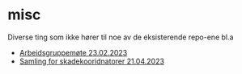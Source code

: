 # misc
Diverse ting som ikke hører til noe av de eksisterende repo-ene bl.a

- [Arbeidsgruppemøte 23.02.2023](https://fyrtaarn.github.io/misc/status2023feb)
- [Samling for skadekooridnatorer 21.04.2023](https://fyrtaarn.github.io/misc/bergen2023apr)
